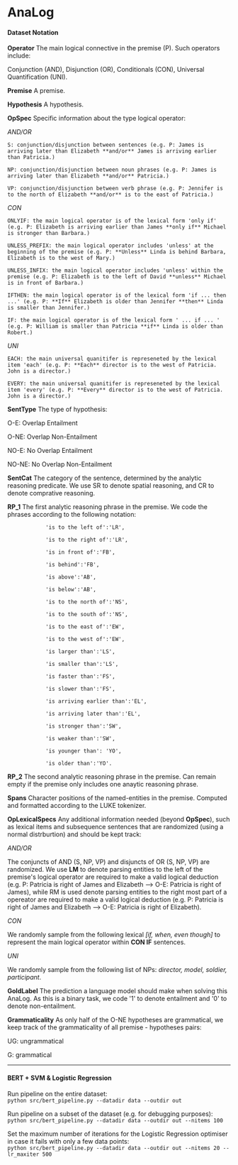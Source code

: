 # AnaLog
#### Dataset Notation

**Operator** The main logical connective in the premise (P). Such operators include:

  Conjunction (AND), Disjunction (OR), Conditionals (CON), Universal Quantification (UNI). 

**Premise**  A premise.

**Hypothesis** A hypothesis.

**OpSpec** Specific information about the type logical operator:

_AND/OR_

    S: conjunction/disjunction between sentences (e.g. P: James is arriving later than Elizabeth **and/or** James is arriving earlier than Patricia.)
    
    NP: conjunction/disjunction between noun phrases (e.g. P: James is arriving later than Elizabeth **and/or** Patricia.)
    
    VP: conjunction/disjunction between verb phrase (e.g. P: Jennifer is to the north of Elizabeth **and/or** is to the east of Patricia.)

_CON_

    ONLYIF: the main logical operator is of the lexical form 'only if' (e.g. P: Elizabeth is arriving earlier than James **only if** Michael is stronger than Barbara.)    
    
    UNLESS_PREFIX: the main logical operator includes 'unless' at the beginning of the premise (e.g. P: **Unless** Linda is behind Barbara, Elizabeth is to the west of Mary.)   
    
    UNLESS_INFIX: the main logical operator includes 'unless' within the premise (e.g. P: Elizabeth is to the left of David **unless** Michael is in front of Barbara.)
    
    IFTHEN: the main logical operator is of the lexical form 'if ... then ...' (e.g. P: **If** Elizabeth is older than Jennifer **then** Linda is smaller than Jennifer.)      
    
    IF: the main logical operator is of the lexical form ' ... if ... ' (e.g. P: William is smaller than Patricia **if** Linda is older than Robert.)               
  
_UNI_

    EACH: the main universal quanitifer is represeneted by the lexical item 'each' (e.g. P: **Each** director is to the west of Patricia. John is a director.)
    
    EVERY: the main universal quanitifer is represeneted by the lexical item 'every' (e.g. P: **Every** director is to the west of Patricia. John is a director.)


**SentType** The type of hypothesis:

O-E: Overlap Entailment

O-NE: Overlap Non-Entailment

NO-E: No Overlap Entailment

NO-NE: No Overlap Non-Entailment

**SentCat** The category of the sentence, determined by the analytic reasoning predicate. We use SR to denote spatial reasoning, and CR to denote comprative reasoning. 

**RP_1** The first analytic reasoning phrase in the premise. We code the phrases according to the following notation:
 
                 
                'is to the left of':'LR',
                
                'is to the right of':'LR',
                
                'is in front of':'FB',
                
                'is behind':'FB',
                
                'is above':'AB',
                
                'is below':'AB',
                
                'is to the north of':'NS',
                
                'is to the south of':'NS',
                
                'is to the east of':'EW',
                
                'is to the west of':'EW',
                
                'is larger than':'LS',
                
                'is smaller than':'LS',
                
                'is faster than':'FS',
                
                'is slower than':'FS',
                
                'is arriving earlier than':'EL',
                
                'is arriving later than':'EL',
                
                'is stronger than':'SW',
                
                'is weaker than':'SW',
                
                'is younger than': 'YO',
                
                'is older than':'YO'.
                
**RP_2** The second analytic reasoning phrase in the premise. Can remain empty if the premise only includes one anaytic reasoning phrase.

**Spans** Character positions of the named-entities in the premise. Computed and formatted according to the LUKE tokenizer.

**OpLexicalSpecs** Any additional information needed (beyond **OpSpec**), such as lexical items and subsequence sentences that are randomized (using a normal distrburtion) and should be kept track: 
  
  _AND/OR_
  
  The conjuncts of AND (S, NP, VP) and disjuncts of OR (S, NP, VP) are randomized. We use **LM** to denote parsing entities to the left of the premise's logical operator are required to make a valid logical deduction (e.g. P: Patricia is right of James and Elizabeth --> O-E: Patricia is right of James), while RM is used denote parsing entities to the right most part of a opereator are required to make a valid logical deduction (e.g.  P: Patricia is right of James and Elizabeth --> O-E: Patricia is right of Elizabeth).
  
  _CON_
  
  We randomly sample from the following lexical _[if, when, even though]_ to represent the main logical operator within **CON IF** sentences.
  
  _UNI_
  
  We randomly sample from the following list of NPs: _director, model, soldier, participant_.
  

**GoldLabel** The prediction a language model should make when solving this AnaLog. As this is a binary task, we code '1' to denote entailment and '0' to denote non-entailment.

**Grammaticality** As only half of the O-NE hypotheses are grammatical, we keep track of the grammaticality of all premise - hypotheses pairs:

UG: ungrammatical

G: grammatical



----

#### BERT + SVM & Logistic Regression 
Run pipeline on the entire dataset: \
`python src/bert_pipeline.py --datadir data --outdir out
`

Run pipeline on a subset of the dataset (e.g. for debugging purposes): \
`python src/bert_pipeline.py --datadir data --outdir out --nitems 100
`

Set the maximum number of iterations for the Logistic Regression optimiser in case it fails with only a few data points:\
`python src/bert_pipeline.py --datadir data --outdir out --nitems 20 --lr_maxiter 500
`
